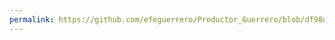 ```yaml
---
permalink: https://github.com/efeguerrero/Productor_Guerrero/blob/df98df5e2ec9e02b13d94218e57c2b296f325fb8/secciones/404.html
---
```

